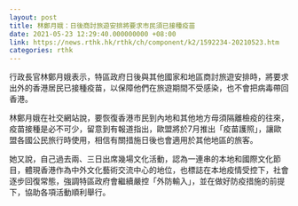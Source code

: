 ```yaml
---
layout: post
title: 林鄭月娥：日後商討旅遊安排將要求市民須已接種疫苗
date: 2021-05-23 12:29:40.000000000 +08:00
link: https://news.rthk.hk/rthk/ch/component/k2/1592234-20210523.htm
categories: rthk
---
```


行政長官林鄭月娥表示，特區政府日後與其他國家和地區商討旅遊安排時，將要求出外的香港居民已接種疫苗，以保障他們在旅遊期間不受感染，也不會把病毒帶回香港。

林鄭月娥在社交網站說，要恢復香港巿民到內地和其他地方毋須隔離檢疫的往來，疫苗接種是必不可少，留意到有報道指出，歐盟將於7月推出「疫苗護照」，讓歐盟各國公民旅行時使用，相信有關措施日後也會適用於其他地區的旅客。

她又說，自己過去兩、三日出席幾場文化活動，認為一連串的本地和國際文化節目，體現香港作為中外文化藝術交流中心的地位，也標誌在本地疫情受控下，社會逐步回復常態，強調特區政府會繼續嚴控「外防輸入」，並在做好防疫措施的前提下，協助各項活動順利舉行。
